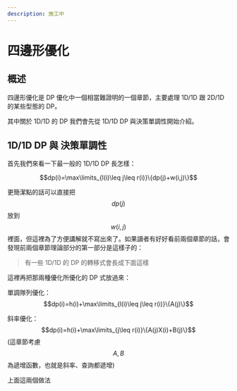 ```yaml
---
description: 施工中
---
```


# 四邊形優化

## 概述

四邊形優化是 DP 優化中一個相當難證明的一個章節，主要處理 1D/1D 跟 2D/1D 的某些型態的 DP。

其中關於 1D/1D 的 DP 我們會先從 1D/1D DP 與決策單調性開始介紹。

## 1D/1D DP 與 決策單調性

首先我們來看一下最一般的 1D/1D DP 長怎樣：

$$dp(i)=\max\limits_{l(i)\leq j\leq r(i)}\{dp(j)+w(i,j)\}$$

更簡潔點的話可以直接把$$dp(j)$$放到$$w(i,j)$$裡面，但這裡為了方便講解就不寫出來了。如果讀者有好好看前兩個章節的話，會發現前兩個章節理論部分的第一部分是這樣子的：

> 有一些 1D/1D 的 DP 的轉移式會長成下面這樣

這裡再把那兩種優化所優化的 DP 式放過來：

單調隊列優化：$$dp(i)=h(i)+\max\limits_{l(i)\leq j\leq r(i)}\{A(j)\}$$

斜率優化：$$dp(i)=h(i)+\max\limits_{j\leq r(i)}\{A(j)X(i)+B(j)\}$$\(這章節考慮$$A,B$$為遞增函數，也就是斜率、查詢都遞增\)

上面這兩個做法



